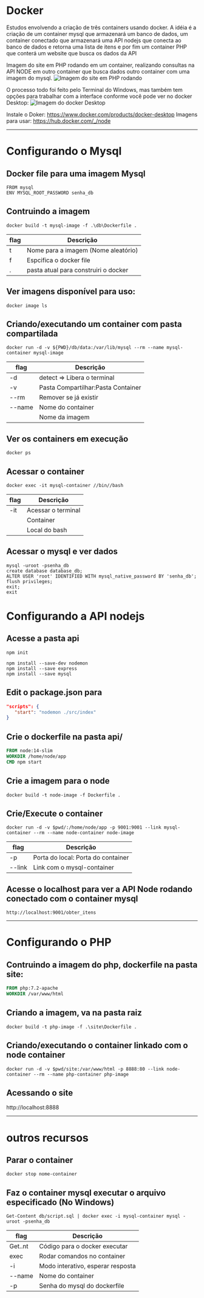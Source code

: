 # Docker
Estudos envolvendo a criação de três containers usando docker. A idéia é a criação de um container mysql que armazenará um banco de dados, um container conectado que armazenará uma API nodejs que conecta ao banco de dados e retorna uma lista de itens e por fim um container PHP que conterá um website que busca os dados da API

Imagem do site em PHP rodando em um container, realizando consultas na API NODE em outro container que busca dados outro container com uma imagem do mysql.
![Imagem do site em PHP rodando](imagem.png)

O processo todo foi feito pelo Terminal do Windows, mas também tem opções para trabalhar com a interface conforme você pode ver no docker Desktop:
![Imagem do docker Desktop](processo.png)

Instale o Doker: https://www.docker.com/products/docker-desktop
Imagens para usar: https://hub.docker.com/_/node


------

# Configurando o Mysql
## Docker file para uma imagem Mysql
```docker
FROM mysql
ENV MYSQL_ROOT_PASSWORD senha_db
```

## Contruindo a imagem  
```shell
docker build -t mysql-image -f .\db\Dockerfile .
```
| flag    |   Descrição                            |
|---------|----------------------------------------|
|  t      |   Nome para a imagem (Nome aleatório)  |
|  f      |   Espcifica o docker file              |
|  .      |   pasta atual para construiri o docker |

## Ver imagens disponível para uso:    
```shell
docker image ls
```

## Criando/executando um container com pasta compartilada     
```shell
docker run -d -v ${PWD}/db/data:/var/lib/mysql --rm --name mysql-container mysql-image
```   
| flag    |   Descrição                            |
|---------|----------------------------------------|
| -d      |   detect => Libera o terminal          |
| -v      |   Pasta Compartilhar:Pasta Container   |
| --rm    |   Remover se já existir                |
| --name  |   Nome do container                    |
|         |   Nome da imagem                       |


## Ver os containers em execução
```shell
docker ps 
```

## Acessar o container      
```shell
docker exec -it mysql-container //bin//bash
```       
| flag    |   Descrição                            |
|---------|----------------------------------------|
| -it     | Acessar o terminal                     |
|         | Container                              |
|         | Local do bash                          |

## Acessar o mysql e ver dados
```shell
mysql -uroot -psenha_db
create database database_db;
ALTER USER 'root' IDENTIFIED WITH mysql_native_password BY 'senha_db';
flush privileges;
exit;
exit
```

# Configurando a API nodejs
## Acesse a pasta api
```shell
npm init
```

```shell
npm install --save-dev nodemon
npm install --save express
npm install --save mysql
```

## Edit o package.json para
```json
"scripts": {
   "start": "nodemon ./src/index"
}
```

## Crie o dockerfile na pasta api/
```dockerfile
FROM node:14-slim
WORKDIR /home/node/app
CMD npm start
```

## Crie a imagem para o node    
```shell
docker build -t node-image -f Dockerfile .
```

## Crie/Execute o container    
```shell
docker run -d -v $pwd/:/home/node/app -p 9001:9001 --link mysql-container --rm --name node-container node-image
```    
| flag    |   Descrição                            |
|---------|----------------------------------------|
| -p      | Porta do local: Porta do container     |
| --link  | Link com o mysql-container             |


## Acesse o localhost para ver a API Node rodando conectado com o container mysql
```text
http://localhost:9001/obter_itens
```


-------------------------------------

# Configurando o PHP
## Contruindo a imagem do php, dockerfile na pasta site:
```dockerfile
FROM php:7.2-apache
WORKDIR /var/www/html
```

## Criando a imagem, va na pasta raiz
```shell
docker build -t php-image -f .\site\Dockerfile .
```

## Criando/executando o container linkado com o node container
```shell
docker run -d -v $pwd/site:/var/www/html -p 8888:80 --link node-container --rm --name php-container php-image
```

## Acessando o site
http://localhost:8888


--------

# outros recursos
## Parar o container
```shell
docker stop nome-container
```

## Faz o container mysql executar o arquivo especificado (No Windows)   
```shell
Get-Content db/script.sql | docker exec -i mysql-container mysql -uroot -psenha_db
```    
| flag    |   Descrição                            |
|---------|----------------------------------------|
| Get..nt |   Código para o docker executar        |
| exec    |   Rodar comandos no container          |
| -i      |   Modo interativo, esperar resposta    |
| --name  | Nome do container                      |
| -p      | Senha do mysql do dockerfile           |
